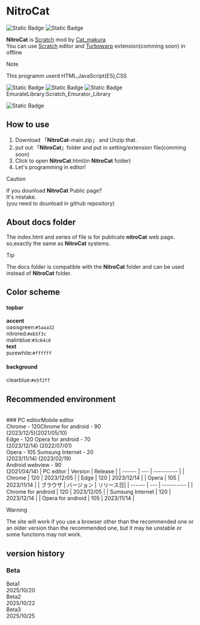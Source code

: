 # NitroCat
![Static Badge](https://img.shields.io/badge/beta3-NitroCat?style=flat&label=NitroCat&labelColor=red&color=gray&link=https%3A%2F%2Fscratch.mit.edu%2Fusers%2FCat_makura%2F)
![Static Badge](https://img.shields.io/badge/Scratch3-mod-gray?style=flat&logo=Scratch&logoColor=yellow&logoSize=10&label=Scartch3&labelColor=blue&link=https%3A%2F%2Fscratch.mit.edu%2F)



**NitroCat** is [Scratch](https://scratch.mit.edu) mod by [Cat_makura](https://scratch.mit.edu/users/Cat_makura/)
<br>You can use [Scratch](https://scratch.mit.edu) editor and [Turbowarp](https://turbowarp.org) extension(comming soon) in offline
> [!NOTE]
> This programm userd HTML,JavaScript(ES),CSS
> 
> ![Static Badge](https://img.shields.io/badge/HTML5-orange?style=for-the-badge&logo=html5&logoColor=red)
> ![Static Badge](https://img.shields.io/badge/Javascript/ES15-lightyellow?style=for-the-badge&logo=javascript&logoColor=yellow)
> ![Static Badge](https://img.shields.io/badge/CSS3-blue?style=for-the-badge&logo=css&logoColor=lightblue)
> <br>EmurateLibrary:Scratch_Emurator_Library
> 
> ![Static Badge](https://img.shields.io/badge/Scratch__EL.js-green?style=for-the-badge&logo=javascript&logoColor=white)

## How to use
1. Download 「**NitroCat**-main.zip」 and Unzip that.
2. put out 「**NitroCat**」folder and put in setting/extension file(comming soon)
3. Click to open **NitroCat**.html(in **NitroCat** folder)
4. Let's programming in editor!
> [!CAUTION]
> If you dounload **NitroCat** Public page?\
> It's mistake.\
> (you need to dounload in github repository)
## About docs folder
The index.html and series of file is for publicate **nitroCat** web page.
<br>so,exactly the same as **NitroCat** systems.
> [!TIP]
> The docs folder is compatible with the **NitroCat** folder and can be used instead of **NitroCat** folder.
## Color scheme
#### topbar
**accent**\
oasisgreen:`#5aaa32`\
nitrored:`#eb5f3c`\
malinblue:`#3c64c8`\
**text**\
purewhite:`#ffffff`
#### background
clearblue:`#e5f2ff `
## Recommended environment
<br>### PC editorMobile editor
<br>Chrome - 120Chrome for android - 90
<br>(2023/12/5)(2021/05/10)
<br>Edge   - 120 Opera for android  - 70 
<br>(2023/12/14)    (2022/07/01)
<br>Opera  - 105      Sumsung Internet   - 20
<br>(2023/11/14)      (2023/02/19)
<br>                  Android webview    - 90
<br>                  (2021/04/14)
| PC editor | Version | Release |
| ------ | --- | ---------- |
| Chrome | 120 | 2023/12/05 |
| Edge   | 120 | 2023/12/14 |
| Opera  | 105 | 2023/11/14 |
| ブラウザ | バージョン | リリース日|
| ------ | --- | ---------- |
| Chrome for android | 120 | 2023/12/05 |
| Sumsung Internet | 120 | 2023/12/14 |
| Opera for android  | 105 | 2023/11/14 |
> [!WARNING]
> The site will work if you use a browser other than the recommended one or an older version than the recommended one, but it may be unstable or some functions may not work.
## version history
### Beta
Beta1
<br>2025/10/20
<br>Beta2
<br>2025/10/22
<br>Beta3
<br>2025/10/25
